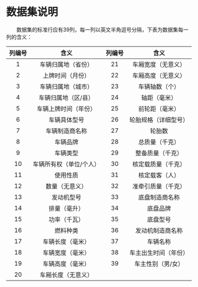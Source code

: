 # 数据集说明

&emsp;&emsp;数据集的标准行应有39列，每一列以英文半角逗号分隔，下表为数据集每一列的含义：

| 列编号 |          含义           | 列编号 |         含义         |
| :----: | :---------------------: | :----: | :------------------: |
|   1    |   车辆归属地（省份）    |   21   |  车厢宽度（无意义）  |
|   2    |    上牌时间（月份）     |   22   |  车厢高度（无意义）  |
|   3    |   车辆归属地（城市）    |   23   |    车辆轴数（个）    |
|   4    |   车辆归属地（区/县）   |   24   |     轴距（毫米）     |
|   5    |  车辆上牌时间（年份）   |   25   |    前轮距（毫米）    |
|   6    |      车辆具体型号       |   26   | 轮胎规格（详细型号） |
|   7    |     车辆制造商名称      |   27   |        轮胎数        |
|   8    |        车辆品牌         |   28   |    总质量（千克）    |
|   9    |        车辆类型         |   29   |   整备质量（千克）   |
|   10   | 车辆所有权（单位/个人） |   30   |  核定载质量（千克）  |
|   11   |        使用性质         |   31   |    核定载客（人）    |
|   12   |     数量（无意义）      |   32   |  准牵引质量（千克）  |
|   13   |       发动机型号        |   33   |    底盘制造商名称    |
|   14   |      排量（毫升）       |   34   |       底盘品牌       |
|   15   |      功率（千瓦）       |   35   |       底盘型号       |
|   16   |        燃料种类         |   36   |   发动机制造商名称   |
|   17   |    车辆长度（毫米）     |   37   |       车辆名称       |
|   18   |    车辆宽度（毫米）     |   38   | 车主出生时间（年份） |
|   19   |    车辆高度（毫米）     |   39   |  车主性别（男/女）   |
|   20   |   车厢长度（无意义）    |        |                      |
